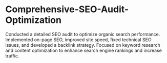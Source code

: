 # Comprehensive-SEO-Audit-Optimization
Conducted a detailed SEO audit to optimize organic search performance. Implemented on-page SEO, improved site speed, fixed technical SEO issues, and developed a backlink strategy. Focused on keyword research and content optimization to enhance search engine rankings and increase traffic.
